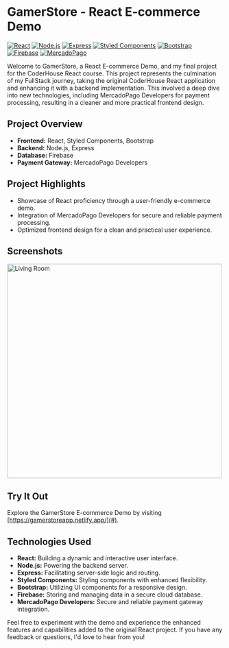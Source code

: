 # GamerStore - React E-commerce Demo

[![React](https://img.shields.io/badge/React-17.0.2-61DAFB?style=flat&logo=react&logoColor=white)](https://reactjs.org/)
[![Node.js](https://img.shields.io/badge/Node.js-14.17.3-339933?style=flat&logo=node.js&logoColor=white)](https://nodejs.org/)
[![Express](https://img.shields.io/badge/Express-4.17.1-000000?style=flat&logo=express&logoColor=white)](https://expressjs.com/)
[![Styled Components](https://img.shields.io/badge/Styled_Components-5.3.0-DB7093?style=flat&logo=styled-components&logoColor=white)](https://styled-components.com/)
[![Bootstrap](https://img.shields.io/badge/Bootstrap-5.1-563d7c?style=flat&logo=bootstrap&logoColor=white)](https://getbootstrap.com/)
[![Firebase](https://img.shields.io/badge/Firebase-Latest-FFCA28?style=flat&logo=firebase&logoColor=white)](https://firebase.google.com/)
[![MercadoPago](https://img.shields.io/badge/MercadoPago-Developers-32CCBC?style=flat&logo=mercado-pago&logoColor=white)](https://www.mercadopago.com.ar/developers)

Welcome to GamerStore, a React E-commerce Demo, and my final project for the CoderHouse React course. This project represents the culmination of my FullStack journey, taking the original CoderHouse React application and enhancing it with a backend implementation. This involved a deep dive into new technologies, including MercadoPago Developers for payment processing, resulting in a cleaner and more practical frontend design.

## Project Overview

- **Frontend:** React, Styled Components, Bootstrap
- **Backend:** Node.js, Express
- **Database:** Firebase
- **Payment Gateway:** MercadoPago Developers

## Project Highlights

- Showcase of React proficiency through a user-friendly e-commerce demo.
- Integration of MercadoPago Developers for secure and reliable payment processing.
- Optimized frontend design for a clean and practical user experience.

## Screenshots

 <img width="500px" src="https://i.ibb.co/89qq1CX/gamerstore.png" alt="Living Room">

## Try It Out

Explore the GamerStore E-commerce Demo by visiting [https://gamerstoreapp.netlify.app/](#).

## Technologies Used

- **React:** Building a dynamic and interactive user interface.
- **Node.js:** Powering the backend server.
- **Express:** Facilitating server-side logic and routing.
- **Styled Components:** Styling components with enhanced flexibility.
- **Bootstrap:** Utilizing UI components for a responsive design.
- **Firebase:** Storing and managing data in a secure cloud database.
- **MercadoPago Developers:** Secure and reliable payment gateway integration.

Feel free to experiment with the demo and experience the enhanced features and capabilities added to the original React project. If you have any feedback or questions, I'd love to hear from you!

